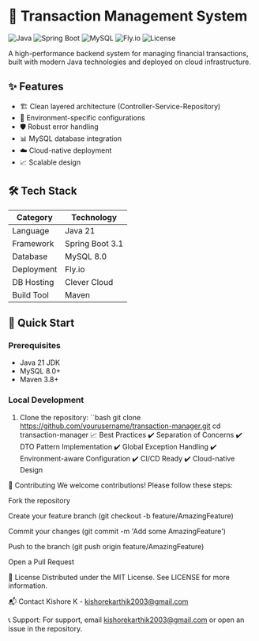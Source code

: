 # 💼 Transaction Management System

![Java](https://img.shields.io/badge/Java-21-blue?logo=java)
![Spring Boot](https://img.shields.io/badge/Spring_Boot-3.1-green?logo=spring)
![MySQL](https://img.shields.io/badge/MySQL-8.0-orange?logo=mysql)
![Fly.io](https://img.shields.io/badge/Deployed_on-Fly.io-purple?logo=fly.io)
![License](https://img.shields.io/badge/License-MIT-brightgreen)

A high-performance backend system for managing financial transactions, built with modern Java technologies and deployed on cloud infrastructure.


## ✨ Features

- 🏗️ Clean layered architecture (Controller-Service-Repository)
- 🔄 Environment-specific configurations
- 🛡️ Robust error handling
- 📊 MySQL database integration
- ☁️ Cloud-native deployment
- 📈 Scalable design

## 🛠️ Tech Stack

| Category       | Technology           |
|----------------|----------------------|
| Language       | Java 21             |
| Framework      | Spring Boot 3.1     |
| Database       | MySQL 8.0           |
| Deployment     | Fly.io              |
| DB Hosting     | Clever Cloud        |
| Build Tool     | Maven               |


## 🚀 Quick Start

### Prerequisites
- Java 21 JDK
- MySQL 8.0+
- Maven 3.8+

### Local Development
1. Clone the repository:
   ``bash
   git clone https://github.com/yourusername/transaction-manager.git
   cd transaction-manager
📈 Best Practices
✔️ Separation of Concerns
✔️ DTO Pattern Implementation
✔️ Global Exception Handling
✔️ Environment-aware Configuration
✔️ CI/CD Ready
✔️ Cloud-native Design

🤝 Contributing
We welcome contributions! Please follow these steps:

Fork the repository

Create your feature branch (git checkout -b feature/AmazingFeature)

Commit your changes (git commit -m 'Add some AmazingFeature')

Push to the branch (git push origin feature/AmazingFeature)

Open a Pull Request

📜 License
Distributed under the MIT License. See LICENSE for more information.

📬 Contact
Kishore K - kishorekarthik2003@gmail.com

📞 Support: For support, email kishorekarthik2003@gmail.com or open an issue in the repository.
